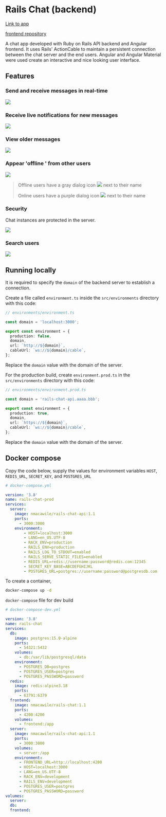# Rails Chat (backend)

[Link to app](https://nmacawile.github.io/rails-chat)

[frontend repository](https://github.com/nmacawile/rails-chat)

A chat app developed with Ruby on Rails API backend and Angular frontend. It uses Rails' ActionCable to maintain a persistent connection between the chat server and the end users. Angular and Angular Material were used create an interactive and nice looking user interface.

## Features

### Send and receive messages in real-time

![](readme_images/mYmkQQkFRD.gif)

### Receive live notifications for new messages

![](readme_images/fetDvQDNpT.gif)

### View older messages

![](readme_images/sTFdGuvNIW.gif)

### Appear 'offline ' from other users

![](readme_images/riZJ8Lphw0.gif)

> Offline users have a gray dialog icon ![](readme_images/chrome_YRPamH57aY.png) next to their name
>
> Online users have a purple dialog icon ![](readme_images/chrome_xZK6xZveKo.png) next to their name

### Security

Chat instances are protected in the server.

![](readme_images/D5gvWHTdtB.png)

### Search users

![](readme_images/auraKt9uh1.gif)

## Running locally

It is required to specify the `domain` of the backend server to establish a connection.

Create a file called `environment.ts` inside the `src/environments` directory with this code:

```ts
// environments/environment.ts

const domain = 'localhost:3000';

export const environment = {
  production: false,
  domain,
  url: `http://${domain}`,  
  cableUrl: `ws://${domain}/cable`,
};

```

Replace the `domain` value with the domain of the server.

For the production build, create `environment.prod.ts` in the `src/environments` directory with this code:

```ts
// environments/environment.prod.ts

const domain = 'rails-chat-api.aaaa.bbb';

export const environment = {
  production: true,
  domain,
  url: `https://${domain}`,  
  cableUrl: `ws://${domain}/cable`,
};

```

Replace the `domain` value with the domain of the server.

## Docker compose

Copy the code below, supply the values for environment variables `HOST`, `REDIS_URL`, `SECRET_KEY`, and `POSTGRES_URL`

```yml
# docker-compose.yml

version: '3.8'
name: rails-chat-prod
services:
  server:
    image: nmacawile/rails-chat-api:1.1
    ports:
      - 3000:3000
    environment:
        - HOST=localhost:3000
        - LANG=en_US.UTF-8
        - RACK_ENV=production
        - RAILS_ENV=production
        - RAILS_LOG_TO_STDOUT=enabled
        - RAILS_SERVE_STATIC_FILES=enabled
        - REDIS_URL=redis://username:password@redis.com:12345
        - SECRET_KEY_BASE=ABCDEFGHIJKL
        - POSTGRES_URL=postgres://username:password@postgresdb.com

```

To create a container, 
```sh
docker-compose up -d

```


`docker-compose` file for dev build

```yml
# docker-compose-dev.yml

version: '3.8'
name: rails-chat
services:
  db:
    image: postgres:15.0-alpine
    ports:
      - 54321:5432
    volumes:
      - db:/var/lib/postgresql/data
    environment:
      - POSTGRES_DB=postgres
      - POSTGRES_USER=postgres
      - POSTGRES_PASSWORD=password
  redis:
    image: redis:alpine3.18
    ports:
      - 63791:6379
  frontend:
    image: nmacawile/rails-chat:1.1
    ports:
      - 4200:4200
    volumes:
      - frontend:/app
  server:
    image: nmacawile/rails-chat-api:1.1
    ports:
      - 3000:3000
    volumes:
      - server:/app
    environment:
      - FRONTEND_URL=http://localhost:4200
      - HOST=localhost:3000
      - LANG=en_US.UTF-8
      - RACK_ENV=development
      - RAILS_ENV=development
      - POSTGRES_USER=postgres
      - POSTGRES_PASSWORD=password
volumes:
  server:
  db:
  frontend:

```
